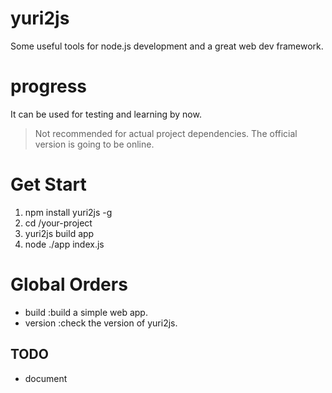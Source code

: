 # yuri2js
Some useful tools for node.js development and a great web dev framework.

# progress

It can be used for testing and learning by now.

>Not recommended for actual project dependencies.
The official version is going to be online.

# Get Start

1. npm install yuri2js -g
2. cd /your-project
3. yuri2js build app
4. node ./app index.js

# Global Orders

* build   :build a simple web app.
* version :check the version of yuri2js.

## TODO

* document